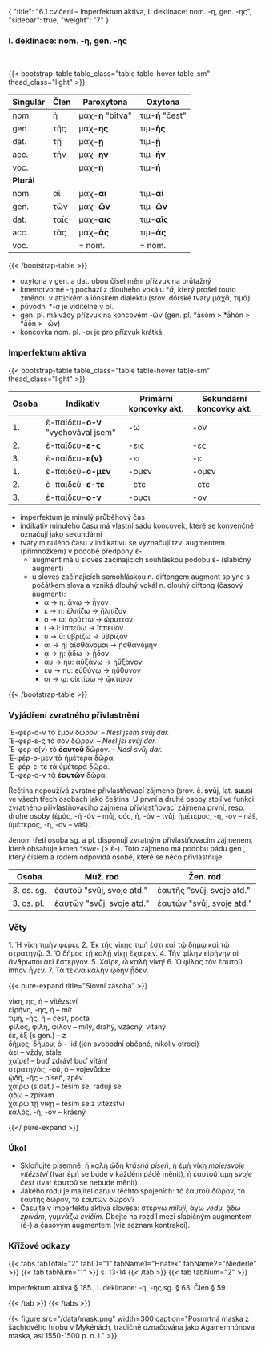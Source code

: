 {
    "title": "6.1 cvičení – lmperfektum aktiva, I. deklinace: nom. -η, gen. -ης",
    "sidebar": true,
    "weight": "7"
}

### I. deklinace: nom. -η, gen. -ης 

</br>

{{< bootstrap-table table_class="table table-hover table-sm" thead_class="light" >}}

| Singulár   | Člen | Paroxytona        | Oxytona          |
| ---------- | ---- | ----------------- | ---------------- |
| nom.       | ἡ    | μάχ-__η__ "bitva" | τιμ-**ή** "čest" |
| gen.       | τῆς  | μάχ-**ης**        | τιμ-**ῆς**       |
| dat.       | τῇ   | μάχ-__ῃ__         | τιμ-**ῇ**        |
| acc.       | τήν  | μάχ-__ην__        | τιμ-**ήν**       |
| voc.       |      | μάχ-__η__         | τιμ-**ή**        |
| **Plurál** |      |                   |                  |
| nom.       | αἱ   | μάχ-**αι**        | τιμ-**αί**       |
| gen.       | τῶν  | μαχ-**ῶν**        | τιμ-**ῶν**       |
| dat.       | ταῖς | μάχ-**αις**       | τιμ-**αῖς**      |
| acc.       | τάς  | μάχ-**ᾱς**        | τιμ-**άς**       |
| voc.       |      | = nom.            | = nom.           |

{{< /bootstrap-table >}}

- oxytona v gen. a dat. obou čísel mění přízvuk na průtažný 
- kmenotvorné -η pochází z dlouhého vokálu **ā*, který prošel touto změnou v attickém a iónském dialektu (srov. dórské tvary μάχᾱ, τιμά)
- původní **-a* je viditelné v pl. 
- gen. pl. má vždy přízvuk na koncovém -ῶν (gen. pl. *ā́sōm > *ā́hōn > *ā́ōn > -ῶν)
- koncovka nom. pl. -αι je pro přízvuk krátká 



### Imperfektum aktiva



{{< bootstrap-table table_class="table table-hover table-sm" thead_class="light" >}}

| Osoba | Ιndikativ                          | Primární koncovky akt. | Sekundární koncovky akt. |
| ----- | ---------------------------------- | ---------------------- | ------------------------ |
| 1.    | ἐ-παίδευ-**ο-ν** "vychovával jsem" | -ω                     | -ον                      |
| 2.    | ἐ-παίδευ-**ε-ς**                   | -εις                   | -ες                      |
| 3.    | ἐ-παίδευ-**ε(ν)**                  | -ει                    | -ε                       |
| 1.    | ἐ-παιδεύ-**ο-μεν**                 | -ομεν                  | -ομεν                    |
| 2.    | ἐ-παιδεύ-**ε-τε**                  | -ετε                   | -ετε                     |
| 3.    | ἐ-παίδευ-**ο-ν**                   | -ουσι                  | -ον                      |

- imperfektum je minulý průběhový čas
- indikativ minulého času má vlastní sadu koncovek, které se konvenčně označují jako sekundární 
- tvary minulého času v indikativu se vyznačují tzv. augmentem (přímnožkem) v podobě předpony ἐ- 
  - augment má u sloves začínajících souhláskou podobu ἐ- (slabičný augment)
  - u sloves začínajících samohláskou n. diftongem augment splyne s počátkem slova a vzniká dlouhý vokál n. dlouhý diftong (časový augment): 
    - α → η: ἄγω → ἦγον 
    - ε → η: ἐλπίζω → ἤλπιζον
    - ο → ω: ὀρύττω → ὤρυττον
    - ι → ῑ: ἱππεύω → ἵππευον
    - υ → ῡ: ὑβρίζω → ὕβριζον
    - αι → ῃ: αἰσθάνομαι → ᾐσθανόμην
    - ᾳ → ῃ: ᾄδω → ᾖδον
    - αυ → ηυ: αὐξάνω → ηὔξανον
    - ευ → ηυ: εὐθύνω → ηὔθυνον
    - οι → ῳ: οἰκτίρω → ᾤκτιρον

{{< /bootstrap-table >}}

### Vyjádření zvratného přivlastnění 

Ἔ-φερ-ο-ν τὸ ἐμὸν δῶρον. – _Nesl jsem svůj dar._  
Ἔ-φερ-ε-ς τὸ σὸν δῶρον. – _Nesl jsi svůj dar._  
Ἔ-φερ-ε(ν) τὸ **ἑαυτοῦ** δῶρον. – _Nesl svůj dar._   
Ἐ-φέρ-ο-μεν τὰ ἡμέτερα δῶρα.  
Ἐ-φέρ-ε-τε τὰ ὑμέτερα δῶρα.  
Ἔ-φερ-ο-ν τὰ **ἑαυτῶν** δῶρα.  

Řečtina nepoužívá zvratné přivlastňovací zájmeno (srov. č. **sv**ůj, lat. **su**us) ve všech třech osobách jako čeština. U první a druhé osoby stojí ve funkci zvratného přivlastňovacího zájmena přivlastňovací zájmena první, resp. druhé osoby (ἐμός, -ή  -όν – můj, σός, ή, -όν – tvůj, ἡμέτερος, -η, -ον – náš, ὑμέτερος, -η, -ον – váš).   

Jenom třetí osoba sg. a pl. disponují zvratným přivlastňovacím zájmenem, které obsahuje kmen _*swe-_ (> ἑ-). Toto zájmeno má podobu pádu gen., který číslem a rodem odpovídá osobě, které se něco přivlastňuje. 

 

| Osoba      | Muž. rod                  | Žen. rod                  |
| ---------- | ------------------------- | ------------------------- |
| 3. os. sg. | ἑαυτοῦ "svůj, svoje atd." | ἑαυτῆς "svůj, svoje atd." |
| 3. os. pl. | ἑαυτῶν "svůj, svoje atd." | ἑαυτῶν "svůj, svoje atd." |

 

### Věty

1\. Ἡ νίκη τιμὴν φέρει. 2. Ἐκ τῆς νίκης τιμή ἐστι καὶ τῷ δήμῳ καὶ τῷ στρατηγῷ. 3. Ὁ δῆμος τῇ καλῇ νίκῃ ἔχαιρεν. 4. Τὴν φίλην εἰρήνην οἱ ἄνϑρωποι ἀεὶ ἔστεργον. 5. Χαῖρε, ὦ καλὴ νίκη! 6. Ὁ φίλος τὸν
ἑαυτοῦ ἵππον ἦγεν. 7. Τὰ τέκνα καλὴν ᾠδὴν ᾖδεν.

{{< pure-expand title="Slovní zásoba" >}}     

νίκη, ης, ἡ – vítězství   
εἰρήνη, -ης, ἡ – mír  
τιμή, -ῆς, ἡ – čest, pocta   
φίλος, φίλη, φίλον – milý, drahý, vzácný, vítaný   
ἐκ, ἐξ (s gen.) – z   
δῆμος, δήμου, ὁ – lid (jen svobodní občané, nikoliv otroci)  
ἀεί – vždy, stále  
χαῖρε! – buď zdráv! buď vítán!  
στρατηγός, -οῦ, ὁ – vojevůdce   
ᾠδή, -ῆς – píseň, zpěv  
χαίρω (s dat.) – těším se, raduji se   
ᾄδω – zpívám  
χαίρω τῇ νίκῃ – těším se z vítězství   
καλός, -ή, -όν – krásný

{{</ pure-expand >}}



### Úkol

- Skloňujte písemně: ἡ καλὴ ᾠδή _krásná píseň_, ἡ ἐμὴ νίκη _moje/svoje vítězství_ (tvar ἐμή se bude v každém pádě měnit),  ἡ ἑαυτοῦ τιμή _svoje čest_ (tvar ἑαυτοῦ se nebude měnit)
- Jakého rodu je majitel daru v těchto spojeních: τό ἑαυτοῦ δῶρον, τό ἑαυτῆς δῶρον, τό ἑαυτῶν δῶρον? 
- Časujte v imperfektu aktiva slovesa: στέργω _miluji_, ἀγω _vedu_, ᾄδω _zpívám_, γυμνάζω _cvičím_. Dbejte na rozdíl mezi slabičným augmentem (ἐ-) a časovým augmentem (viz seznam kontrakcí). 



### Křížové odkazy

{{< tabs tabTotal="2" tabID="1" tabName1="Hnátek" tabName2="Niederle" >}}
{{< tab tabNum="1" >}}
s. 13-14
{{< /tab >}}
{{< tab tabNum="2" >}}

Imperfektum aktiva § 185., I. deklinace: -η, -ης sg. § 63. Člen § 59

{{< /tab >}}
{{< /tabs >}}

{{< figure src="/data/mask.png" width=300 caption="Posmrtná maska z šachtového hrobu v Mykénách, tradičně označována jako Agamemnónova maska, asi 1550-1500 p. n. l." >}}